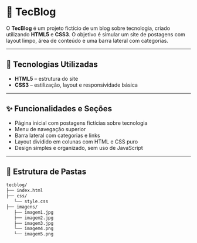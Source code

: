 # 🧠 TecBlog

O **TecBlog** é um projeto fictício de um blog sobre tecnologia, criado utilizando **HTML5** e **CSS3**. O objetivo é simular um site de postagens com layout limpo, área de conteúdo e uma barra lateral com categorias.

---

## 🧪 Tecnologias Utilizadas

- **HTML5** – estrutura do site
- **CSS3** – estilização, layout e responsividade básica

---

## ✨ Funcionalidades e Seções

- Página inicial com postagens fictícias sobre tecnologia  
- Menu de navegação superior  
- Barra lateral com categorias e links  
- Layout dividido em colunas com HTML e CSS puro  
- Design simples e organizado, sem uso de JavaScript

---

## 📁 Estrutura de Pastas

````markdown
tecblog/
├── index.html
├── css/
   └── style.css
├── imagens/
   ├── imagem1.jpg
   ├── imagem2.jpg
   ├── imagem3.jpg
   └── imagem4.png
   └── imagem5.png
